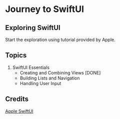 # Journey to SwiftUI

## Exploring SwiftUI
Start the exploration using tutorial provided by Apple.

## Topics
1. SwiftUI Essentials
    * Creating and Combining Views [DONE]
    * Building Lists and Navigation
    * Handling User Input

## Credits
[Apple SwiftUI](https://developer.apple.com/tutorials/swiftui)